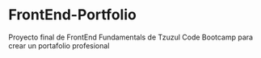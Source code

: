 # FrontEnd-Portfolio
Proyecto final de FrontEnd Fundamentals de Tzuzul Code Bootcamp para crear un portafolio profesional
